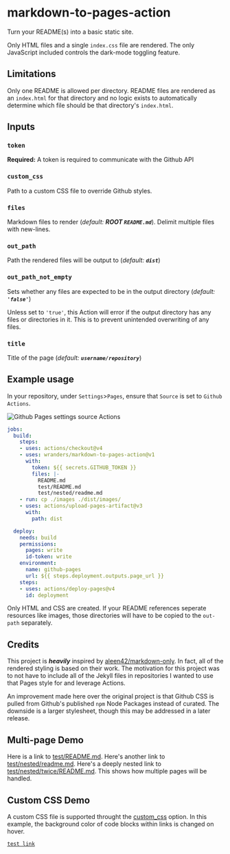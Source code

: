 # markdown-to-pages-action

Turn your README(s) into a basic static site.

Only HTML files and a single `index.css` file are rendered. The only
JavaScript included controls the dark-mode toggling feature.

## Limitations

Only one README is allowed per directory. README files are rendered as an
`index.html` for that directory and no logic exists to automatically determine
which file should be that directory's `index.html`.

## Inputs

### `token`

**Required:** A token is required to communicate with the Github API

### `custom_css`

Path to a custom CSS file to override Github styles.

### `files`

Markdown files to render (*default: ***ROOT `README.md`****). Delimit multiple
files with new-lines.

### `out_path`

Path the rendered files will be output to (*default: ***`dist`****)

### `out_path_not_empty`

Sets whether any files are expected to be in the output directory
(*default: ***`'false'`****)

Unless set to `'true'`, this Action will error if the output directory has any
files or directories in it. This is to prevent unintended overwriting of any
files.

### `title`

Title of the page (*default: ***`username/repository`****)

## Example usage

In your repository, under `Settings`>`Pages`, ensure that `Source` is set to
`Github Actions`.

![Github Pages settings source Actions](images/setting_pages_actions.png)

```yaml
jobs:
  build:
    steps:
    - uses: actions/checkout@v4
    - uses: wranders/markdown-to-pages-action@v1
      with:
        token: ${{ secrets.GITHUB_TOKEN }}
        files: |-
          README.md
          test/README.md
          test/nested/readme.md
    - run: cp ./images ./dist/images/
    - uses: actions/upload-pages-artifact@v3
      with:
        path: dist

  deploy:
    needs: build
    permissions:
      pages: write
      id-token: write
    environment:
      name: github-pages
      url: ${{ steps.deployment.outputs.page_url }}
    steps:
    - uses: actions/deploy-pages@v4
      id: deployment
```

Only HTML and CSS are created. If your README references seperate resources like
images, those directories will have to be copied to the `out-path` separately.

## Credits

This project is ***heavily*** inspired by
[aleen42/markdown-only](https://github.com/aleen42/markdown-only). In fact, all
of the rendered styling is based on their work. The motivation for this project
was to not have to include all of the Jekyll files in repositories I wanted to
use that Pages style for and leverage Actions.

An improvement made here over the original project is that Github CSS is pulled
from Github's published `npm` Node Packages instead of curated. The downside is
a larger stylesheet, though this may be addressed in a later release.

## Multi-page Demo

Here is a link to [test/README.md](./test/README.md). Here's another link to
[test/nested/readme.md](./test/nested/readme.md). Here's a deeply nested link
to [test/nested/twice/README.md](./test/nested/twice/README.md). This shows
how multiple pages will be handled.

## Custom CSS Demo

A custom CSS file is supported throught the [custom_css](#custom_css) option.
In this example, the background color of code blocks within links is changed on
hover.

[`test link`]()
